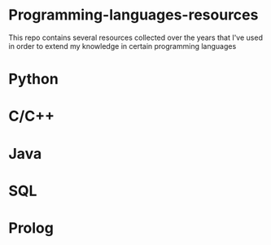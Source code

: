 # Programming-languages-resources

This repo contains several resources collected over the years that I've used in order to extend my knowledge in certain programming languages

# Python

# C/C++

# Java

# SQL

# Prolog
